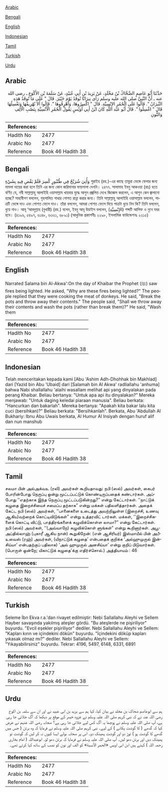 [Arabic](#arabic)

[Bengali](#bengali)

[English](#english)

[Indonesian](#indonesian)

[Tamil](#tamil)

[Turkish](#turkish)

[Urdu](#urdu)

## Arabic


<div dir="rtl" lang="ar" style={{fontSize:'larger',backgroundColor:'#f8f9fa',padding:20}}>
حَدَّثَنَا أَبُو عَاصِمٍ الضَّحَّاكُ بْنُ مَخْلَدٍ، عَنْ يَزِيدَ بْنِ أَبِي عُبَيْدٍ، عَنْ سَلَمَةَ بْنِ الأَكْوَعِ ـ رضى الله عنه ـ أَنَّ النَّبِيَّ صلى الله عليه وسلم رَأَى نِيرَانًا تُوقَدُ يَوْمَ خَيْبَرَ‏.‏ قَالَ ‏"‏ عَلَى مَا تُوقَدُ هَذِهِ النِّيرَانُ ‏"‏‏.‏ قَالُوا عَلَى الْحُمُرِ الإِنْسِيَّةِ‏.‏ قَالَ ‏"‏ اكْسِرُوهَا، وَأَهْرِقُوهَا ‏"‏‏.‏ قَالُوا أَلاَ نُهْرِيقُهَا وَنَغْسِلُهَا قَالَ ‏"‏ اغْسِلُوا ‏"‏‏.‏ قَالَ أَبُو عَبْد اللَّهِ كَانَ ابْنُ أَبِي أُوَيْسٍ يَقُولُ الْحُمُرِ الْأَنْسِيَّةِ بِنَصْبِ الْأَلِفِ وَالنُّونِ
</div>
<div style={{backgroundColor:'#f8f9fa',padding:20, marginBottom: 10}}><table> <thead> <tr> <th>References:</th> <th></th> </tr> </thead> <tbody><tr><td>Hadith No</td><td>2477</td></tr><tr><td>Arabic No</td><td>2477</td></tr><tr><td>Reference</td><td>Book 46 Hadith 38</td></tr></tbody></table></div>

## Bengali


<div dir="ltr" lang="bn" style={{fontSize:'larger',backgroundColor:'#f8f9fa',padding:20}}>
وَأُتِيَ شُرَيْحٌ فِي طُنْبُورٍ كُسِرَ فَلَمْ يَقْضِ فِيهِ بِشَيْءٍ শুরাইহ (রহ.)-এর কাছে তান্বুরা ভেঙ্গে ফেলার জন্য মামলা দায়ের করা হলে তিনি এর জন্য কোন জরিমানার ফায়সালা দেননি। ২৪৭৭. সালামাহ ইবনু আকওয়া (রাঃ) হতে বর্ণিত যে, নবী সাল্লাল্লাহু আলাইহি ওয়াসাল্লাম খায়বার যুদ্ধে আগুন প্রজ্বলিত দেখে জিজ্ঞেস করলেন, এ আগুন কেন জ্বালানো হচ্ছে? সাহাবীগণ বললেন, গৃহপালিত গাধার গোশত রান্না করার জন্য। তিনি সাল্লাল্লাহু আলাইহি ওয়াসাল্লাম বললেন, পাত্রটি ভেঙ্গে দাও এবং গোশত ফেলে দাও। তাঁরা বললেন, আমরা গোশত ফেলে দিয়ে পাত্রটা ধুয়ে নিব কি? তিনি বললেন, ধুয়ে নাও। আবূ ‘আবদুল্লাহ (বুখারী) (রহ.) বলেন, ইবনু আবূ উয়াইস বললেন, (الإِنْسِيَّةِ) শব্দটি আলিফ ও নুনে যবর হবে। (৪১৯৬, ৫৪৯৭, ৬১৪৮, ৬৩৩১, ৬৮৯১) (আধুনিক প্রকাশনীঃ ২২৯৮, ইসলামিক ফাউন্ডেশনঃ ২৩১৫)
</div>
<div style={{backgroundColor:'#f8f9fa',padding:20, marginBottom: 10}}><table> <thead> <tr> <th>References:</th> <th></th> </tr> </thead> <tbody><tr><td>Hadith No</td><td>2477</td></tr><tr><td>Arabic No</td><td>2477</td></tr><tr><td>Reference</td><td>Book 46 Hadith 38</td></tr></tbody></table></div>

## English


<div dir="ltr" lang="en" style={{fontSize:'larger',backgroundColor:'#f8f9fa',padding:20}}>
Narrated Salama bin Al-Akwa':On the day of Khaibar the Prophet (ﷺ) saw fires being lighted. He asked, "Why are these fires being lighted?" The people replied that they were cooking the meat of donkeys. He said, "Break the pots and throw away their contents." The people said, "Shall we throw away their contents and wash the pots (rather than break them)?" He said, "Wash them
</div>
<div style={{backgroundColor:'#f8f9fa',padding:20, marginBottom: 10}}><table> <thead> <tr> <th>References:</th> <th></th> </tr> </thead> <tbody><tr><td>Hadith No</td><td>2477</td></tr><tr><td>Arabic No</td><td>2477</td></tr><tr><td>Reference</td><td>Book 46 Hadith 38</td></tr></tbody></table></div>

## Indonesian


<div dir="ltr" lang="id" style={{fontSize:'larger',backgroundColor:'#f8f9fa',padding:20}}>
Telah menceritakan kepada kami [Abu 'Ashim Adh-Dhohhak bin Makhlad] dari [Yazid bin Abu 'Ubaid] dari [Salamah bin Al Akwa' radliallahu 'anhuma] bahwa Nabi shallallahu 'alaihi wasallam melihat api yang dinyalakan pada perang Khaibar. Beliau bertanya: "Untuk apa api itu dinyalakan?" Mereka menjawab: "Untuk daging keledai piaraan manusia". Beliau berkata: "Hancurkan dan bakarlah". Mereka bertanya: "Apakah kita bakar lalu kita cuci (bersihkan)?" Beliau berkata: "Bersihkanlah". Berkata, Abu 'Abdullah Al Bukhariy: Ibnu Abu Uwais berkata, Al Humur Al Insiyah dengan huruf alif dan nun manshub
</div>
<div style={{backgroundColor:'#f8f9fa',padding:20, marginBottom: 10}}><table> <thead> <tr> <th>References:</th> <th></th> </tr> </thead> <tbody><tr><td>Hadith No</td><td>2477</td></tr><tr><td>Arabic No</td><td>2477</td></tr><tr><td>Reference</td><td>Book 46 Hadith 38</td></tr></tbody></table></div>

## Tamil


<div dir="ltr" lang="ta" style={{fontSize:'larger',backgroundColor:'#f8f9fa',padding:20}}>
சலமா பின் அல்அக்வஉ (ரலி) அவர்கள் கூறியதாவது: நபி (ஸல்) அவர்கள், கைபர் போரின்போது நெருப்பு ஒன்று மூட்டப்பட்டுக் கொண்டிருப்பதைக் கண்டார்கள். அப்போது ‘‘எதற்காக இந்த நெருப்பு மூட்டப்படுகின்றது?” என்று கேட்டார்கள். ‘‘நாட்டுக் கழுதை இறைச்சியைச் சமைப்ப தற்காக” என்று மக்கள் பதிலளித்தார்கள். அதைக் கேட்ட நபி (ஸல்) அவர்கள், ‘‘பானைகளை உடைத்து அவற்றிலுள்ள (இறைச்சி, உணவு ஆகிய)வற்றைக் கொட்டிவிடுங்கள்” என்று உத்தரவிட் டார்கள். மக்கள், ‘‘இறைச்சிகளைக் கொட்டி விட்டு, பாத்திரங்களைக் கழுவிக்கொள்ள லாமா?” என்று கேட்டார்கள். நபி (ஸல்) அவர்கள், ‘‘(அவ்வாறே) கழுவிக்கொள் ளுங்கள்” என்று கூறினார்கள். அபூஅப்தில்லாஹ் (புகாரீ ஆகிய நான்) கூறுகிறேன்: (என் ஆசிரியர்) இஸ்மாயீல் பின் அபீஉவைஸ் (ரஹ்) அவர்கள், (யிநாட்டுக் கழுதை’ என்பதைக் குறிக்க ‘அல்ஹுமுருல் இன்சிய்யா’ என்பதற்குப் பதிலாக) ‘அல் ஹுமுருல் அனசிய்யா’ என்று குறிப் பிடுவார்கள். (பொருள் ஒன்றே; யிகாட்டுக் கழுதை’க்கு எதிர்ச்சொல்.) அத்தியாயம் : 46
</div>
<div style={{backgroundColor:'#f8f9fa',padding:20, marginBottom: 10}}><table> <thead> <tr> <th>References:</th> <th></th> </tr> </thead> <tbody><tr><td>Hadith No</td><td>2477</td></tr><tr><td>Arabic No</td><td>2477</td></tr><tr><td>Reference</td><td>Book 46 Hadith 38</td></tr></tbody></table></div>

## Turkish


<div dir="ltr" lang="tr" style={{fontSize:'larger',backgroundColor:'#f8f9fa',padding:20}}>
Seleme İbn Ekva r.a.'dan rivayet edilmiştir: Nebi Sallallahu Aleyhi ve Sellem Hayber savaşında yakılmış ateşler gördü. "Bu ateşlerde ne pişiriliyor" buyurdu. "Evcil eşekler pişiriliyor" dediler. Nebi Sallallahu Aleyhi ve Sellem: "Kapları kırın ve içindekini dökün" buyurdu. "İçindekini döküp kapları yıkasak olmaz mı?" dediler. Nebi Sallallahu Aleyhi ve Sellem: "Yıkayabilirsiniz" buyurdu. Tekrar: 4196, 5497, 6148, 6331, 6891
</div>
<div style={{backgroundColor:'#f8f9fa',padding:20, marginBottom: 10}}><table> <thead> <tr> <th>References:</th> <th></th> </tr> </thead> <tbody><tr><td>Hadith No</td><td>2477</td></tr><tr><td>Arabic No</td><td>2477</td></tr><tr><td>Reference</td><td>Book 46 Hadith 38</td></tr></tbody></table></div>

## Urdu


<div dir="rtl" lang="ur" style={{fontSize:'larger',backgroundColor:'#f8f9fa',padding:20}}>
ہم سے ابوعاصم ضحاک بن مخلد نے بیان کیا، کہا ہم سے یزید بن ابی عبید نے اور ان سے سلمہ بن اکوع رضی اللہ عنہ نے کہ نبی کریم صلی اللہ علیہ وسلم نے غزوہ خیبر کے موقع پر دیکھا کہ آگ جلائی جا رہی ہے، آپ صلی اللہ علیہ وسلم نے پوچھا یہ آگ کس لیے جلائی جا رہی ہے؟ صحابہ رضی اللہ عنہم نے عرض کیا کہ گدھے ( کا گوشت پکانے ) کے لیے۔ نبی کریم صلی اللہ علیہ وسلم نے فرمایا کہ وہ برتن ( جس میں گدھے کا گوشت ہو ) توڑ دو اور گوشت پھینک دو۔ اس پر صحابہ بولے ایسا کیوں نہ کر لیں کہ گوشت تو پھینک دیں اور برتن دھو لیں۔ آپ صلی اللہ علیہ وسلم نے فرمایا کہ برتن دھو لو۔ ابوعبداللہ ( امام بخاری رحمہ اللہ ) کہتے ہیں ابن ابی اویس «الحمر الأنسية» کو الف اور نون کو نصب کے ساتھ کہا کرتے تھے۔
</div>
<div style={{backgroundColor:'#f8f9fa',padding:20, marginBottom: 10}}><table> <thead> <tr> <th>References:</th> <th></th> </tr> </thead> <tbody><tr><td>Hadith No</td><td>2477</td></tr><tr><td>Arabic No</td><td>2477</td></tr><tr><td>Reference</td><td>Book 46 Hadith 38</td></tr></tbody></table></div>